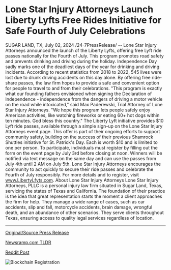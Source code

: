 # Lone Star Injury Attorneys Launch Liberty Lyfts Free Rides Initiative for Safe Fourth of July Celebrations

SUGAR LAND, TX, July 02, 2024 /24-7PressRelease/ -- Lone Star Injury Attorneys announced the launch of the Liberty Lyfts, offering free Lyft ride passes nationally for the Fourth of July. This program promotes road safety and prevents drinking and driving during the holiday.  Independence Day sadly marks one of the deadliest days of the year for drinking and driving incidents. According to recent statistics from 2018 to 2022, 545 lives were lost due to drunk driving accidents on this day alone. By offering free ride-share passes, the law firm hopes to provide a safe and convenient option for people to travel to and from their celebrations.  "This program is exactly what our founding fathers envisioned when signing the Declaration of Independence - independence from the dangers of driving a motor vehicle on the road while intoxicated," said Max Paderewski, Trial Attorney of Lone Star Injury Attorneys. "We hope this program lets people safely enjoy American activities, like watching fireworks or eating 60+ hot dogs within ten minutes. God bless this country."  The Liberty Lyft initiative provides $10 Lyft ride passes, available through a simple sign-up on the Lone Star Injury Attorneys event page. This offer is part of their ongoing efforts to support community safety, building on the success of their previous Shamrock Shuttles initiative for St. Patrick's Day. Each is worth $10 and is limited to one per person.  To participate, individuals must register by filling out the form on the event page by July 3rd before closing at noon. Winners will be notified via text message on the same day and can use the passes from July 4th until 2 AM on July 5th.   Lone Star Injury Attorneys encourages the community to act quickly to secure their ride passes and celebrate the Fourth of July responsibly. For more details and to register, visit www.LibertyLfyts.com.  About Lone Star Injury Attorneys  Lone Star Injury Attorneys, PLLC is a personal injury law firm situated in Sugar Land, Texas, servicing the states of Texas and California. The foundation of their practice is the idea that great representation starts the moment a client approaches the firm for help. They manage a wide range of cases, such as car accidents, slip and fall, motorcycle accidents, brain damage, wrongful death, and an abundance of other scenarios. They serve clients throughout Texas, ensuring access to quality legal services regardless of location. 

---

[Original/Source Press Release](https://www.24-7pressrelease.com/press-release/512209/lone-star-injury-attorneys-launch-liberty-lyfts-free-rides-initiative-for-safe-fourth-of-july-celebrations)
                    

[Newsramp.com TLDR](None) 



[Reddit Post](https://www.reddit.com/r/newsramp/comments/1dtpzp1/lone_star_injury_attorneys_launches_liberty_lyfts/) 



![Blockchain Registration](https://cdn.newsramp.app/24-7PressRelease/qrcode/247/2/eachOztV.webp)